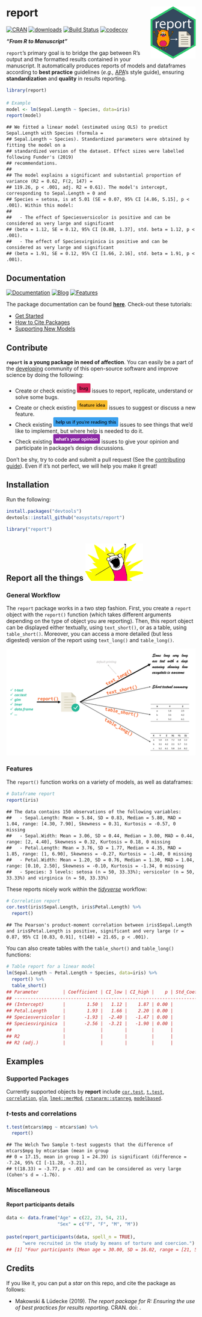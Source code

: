 
# report <img src='man/figures/logo.png' align="right" height="139" />

[![CRAN](http://www.r-pkg.org/badges/version/report)](https://cran.r-project.org/package=report)
[![downloads](http://cranlogs.r-pkg.org/badges/report)](https://cran.r-project.org/package=report)
[![Build
Status](https://travis-ci.org/easystats/report.svg?branch=master)](https://travis-ci.org/easystats/report)
[![codecov](https://codecov.io/gh/easystats/report/branch/master/graph/badge.svg)](https://codecov.io/gh/easystats/report)

***“From R to Manuscript”***

`report`’s primary goal is to bridge the gap between R’s output and the
formatted results contained in your manuscript. It automatically
produces reports of models and dataframes according to **best practice**
guidelines (*e.g.,* [APA](https://www.apastyle.org/)’s style guide),
ensuring **standardization** and **quality** in results reporting.

``` r
library(report)

# Example
model <- lm(Sepal.Length ~ Species, data=iris)
report(model)
```

    ## We fitted a linear model (estimated using OLS) to predict Sepal.Length with Species (formula =
    ## Sepal.Length ~ Species). Standardized parameters were obtained by fitting the model on a
    ## standardized version of the dataset. Effect sizes were labelled following Funder's (2019)
    ## recommendations.
    ## 
    ## The model explains a significant and substantial proportion of variance (R2 = 0.62, F(2, 147) =
    ## 119.26, p < .001, adj. R2 = 0.61). The model's intercept, corresponding to Sepal.Length = 0 and
    ## Species = setosa, is at 5.01 (SE = 0.07, 95% CI [4.86, 5.15], p < .001). Within this model:
    ## 
    ##   - The effect of Speciesversicolor is positive and can be considered as very large and significant
    ## (beta = 1.12, SE = 0.12, 95% CI [0.88, 1.37], std. beta = 1.12, p < .001).
    ##   - The effect of Speciesvirginica is positive and can be considered as very large and significant
    ## (beta = 1.91, SE = 0.12, 95% CI [1.66, 2.16], std. beta = 1.91, p < .001).

## Documentation

[![Documentation](https://img.shields.io/badge/documentation-report-orange.svg?colorB=E91E63)](https://easystats.github.io/report/)
[![Blog](https://img.shields.io/badge/blog-easystats-orange.svg?colorB=FF9800)](https://easystats.github.io/blog/posts/)
[![Features](https://img.shields.io/badge/features-report-orange.svg?colorB=2196F3)](https://easystats.github.io/report/reference/index.html)

The package documentation can be found
[**here**](https://easystats.github.io/report/). Check-out these
tutorials:

  - [Get
    Started](https://easystats.github.io/report/articles/report.html)
  - [How to Cite
    Packages](https://easystats.github.io/report/articles/cite_packages.html)
  - [Supporting New
    Models](https://easystats.github.io/report/articles/supporting_new_models.html)

## Contribute

**`report` is a young package in need of affection**. You can easily be
a part of the [developing](.github/CONTRIBUTING.md) community of this
open-source software and improve science by doing the following:

  - Create or check existing
    <a href=https://github.com/easystats/report/issues><img src="man/figures/issue_bug.png" height="25"></a>
    issues to report, replicate, understand or solve some bugs.
  - Create or check existing
    <a href=https://github.com/easystats/report/issues><img src="man/figures/issue_featureidea.png" height="25"></a>
    issues to suggest or discuss a new feature.
  - Check existing
    <a href=https://github.com/easystats/report/issues><img src="man/figures/issue_help.png" height="25"></a>
    issues to see things that we’d like to implement, but where help is
    needed to do it.
  - Check existing
    <a href=https://github.com/easystats/report/issues><img src="man/figures/issue_opinion.png" height="25"></a>
    issues to give your opinion and participate in package’s design
    discussions.

Don’t be shy, try to code and submit a pull request (See the
[contributing guide](.github/CONTRIBUTING.md)). Even if it’s not
perfect, we will help you make it great\!

## Installation

Run the following:

``` r
install.packages("devtools")
devtools::install_github("easystats/report")
```

``` r
library("report")
```

## Report all the things <a href=https://easystats.github.io/Psycho.jl/latest/><img src="man/figures/allthethings.jpg" height="100"></a>

### General Workflow

The `report` package works in a two step fashion. First, you create a
`report` object with the `report()` function (which takes different
arguments depending on the type of object you are reporting). Then, this
report object can be displayed either textually, using `text_short()`,
or as a table, using `table_short()`. Moreover, you can access a more
detailed (but less digested) version of the report using `text_long()`
and `table_long()`.

[![workflow](man/figures/workflow.png)](https://easystats.github.io/report/)

### Features

The `report()` function works on a variety of models, as well as
dataframes:

``` r
# Dataframe report
report(iris)
```

    ## The data contains 150 observations of the following variables:
    ##   - Sepal.Length: Mean = 5.84, SD = 0.83, Median = 5.80, MAD = 1.04, range: [4.30, 7.90], Skewness = 0.31, Kurtosis = -0.57, 0 missing
    ##   - Sepal.Width: Mean = 3.06, SD = 0.44, Median = 3.00, MAD = 0.44, range: [2, 4.40], Skewness = 0.32, Kurtosis = 0.18, 0 missing
    ##   - Petal.Length: Mean = 3.76, SD = 1.77, Median = 4.35, MAD = 1.85, range: [1, 6.90], Skewness = -0.27, Kurtosis = -1.40, 0 missing
    ##   - Petal.Width: Mean = 1.20, SD = 0.76, Median = 1.30, MAD = 1.04, range: [0.10, 2.50], Skewness = -0.10, Kurtosis = -1.34, 0 missing
    ##   - Species: 3 levels: setosa (n = 50, 33.33%); versicolor (n = 50, 33.33%) and virginica (n = 50, 33.33%)

These reports nicely work within the
[*tidyverse*](https://github.com/tidyverse) workflow:

``` r
# Correlation report
cor.test(iris$Sepal.Length, iris$Petal.Length) %>% 
  report()
```

    ## The Pearson's product-moment correlation between iris$Sepal.Length and iris$Petal.Length is positive, significant and very large (r = 0.87, 95% CI [0.83, 0.91], t(148) = 21.65, p < .001).

You can also create tables with the `table_short()` and `table_long()`
functions:

``` r
# Table report for a linear model
lm(Sepal.Length ~ Petal.Length + Species, data=iris) %>% 
  report() %>% 
  table_short()
## Parameter         | Coefficient | CI_low | CI_high |    p | Std_Coefficient |  Fit
## ----------------------------------------------------------------------------------
## (Intercept)       |        1.50 |   1.12 |    1.87 | 0.00 |            1.50 |     
## Petal.Length      |        1.93 |   1.66 |    2.20 | 0.00 |            1.93 |     
## Speciesversicolor |       -1.93 |  -2.40 |   -1.47 | 0.00 |           -1.93 |     
## Speciesvirginica  |       -2.56 |  -3.21 |   -1.90 | 0.00 |           -2.56 |     
##                   |             |        |         |      |                 |     
## R2                |             |        |         |      |                 | 0.84
## R2 (adj.)         |             |        |         |      |                 | 0.83
```

## Examples

### Supported Packages

Currently supported objects by **report** include
[`cor.test`](https://stat.ethz.ch/R-manual/R-patched/library/stats/html/cor.test.html),
[`t.test`](https://stat.ethz.ch/R-manual/R-devel/library/stats/html/t.test.html),
[`correlation`](https://github.com/easystats/correlation),
[`glm`](https://stat.ethz.ch/R-manual/R-devel/library/stats/html/glm.html),
[`lme4::merMod`](https://github.com/lme4/lme4/),
[`rstanarm::stanreg`](https://github.com/stan-dev/rstanarm),
[`modelbased`](https://github.com/easystats/modelbased).

### *t*-tests and correlations

``` r
t.test(mtcars$mpg ~ mtcars$am) %>% 
  report()
```

    ## The Welch Two Sample t-test suggests that the difference of mtcars$mpg by mtcars$am (mean in group
    ## 0 = 17.15, mean in group 1 = 24.39) is significant (difference = -7.24, 95% CI [-11.28, -3.21],
    ## t(18.33) = -3.77, p < .01) and can be considered as very large (Cohen's d = -1.76).

### Miscellaneous

#### Report participants details

``` r
data <- data.frame("Age" = c(22, 23, 54, 21),
                   "Sex" = c("F", "F", "M", "M"))

paste(report_participants(data, spell_n = TRUE),
      "were recruited in the study by means of torture and coercion.")
## [1] "Four participants (Mean age = 30.00, SD = 16.02, range = [21, 54]; 50.00% females) were recruited in the study by means of torture and coercion."
```

## Credits

If you like it, you can put a *star* on this repo, and cite the package
as follows:

  - Makowski & Lüdecke (2019). *The report package for R: Ensuring the
    use of best practices for results reporting*. CRAN. doi: .
